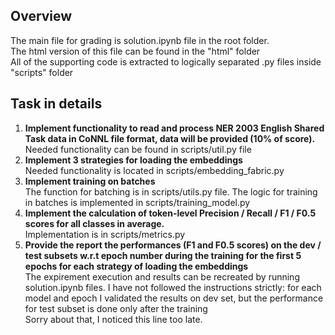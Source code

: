 ## Overview
The main file for grading is solution.ipynb file in the root folder. <br>
The html version of this file can be found in the "html" folder<br>
All of the supporting code is extracted to logically separated .py files inside "scripts" folder<br>

## Task in details
1. <b>Implement functionality to read and process NER 2003 English Shared Task data in CoNNL file format, data will be provided (10% of score).</b><br>
Needed functionality can be found in scripts/util.py file
2. <b>Implement 3 strategies for loading the embeddings</b><br>
Needed functionality is located in scripts/embedding_fabric.py
3. <b>Implement training on batches</b><br>
The function for batching is in scripts/utils.py file. The logic for training in batches is implemented in scripts/training_model.py
4. <b>Implement the calculation of token-level Precision / Recall / F1 / F0.5 scores for all classes in average.</b><br>
Implementation is in scripts/metrics.py
5. <b>Provide the report the performances (F1 and F0.5 scores) on the dev / test subsets w.r.t epoch number during the training for the first 5 epochs for each strategy of loading the embeddings</b><br>
The expirement execution and results can be recreated by running solution.ipynb files. 
I have not followed the instructions strictly: for each model and epoch I validated the results on dev set, but the performance for test subset is done only after the training<br>
Sorry about that, I noticed this line too late.
